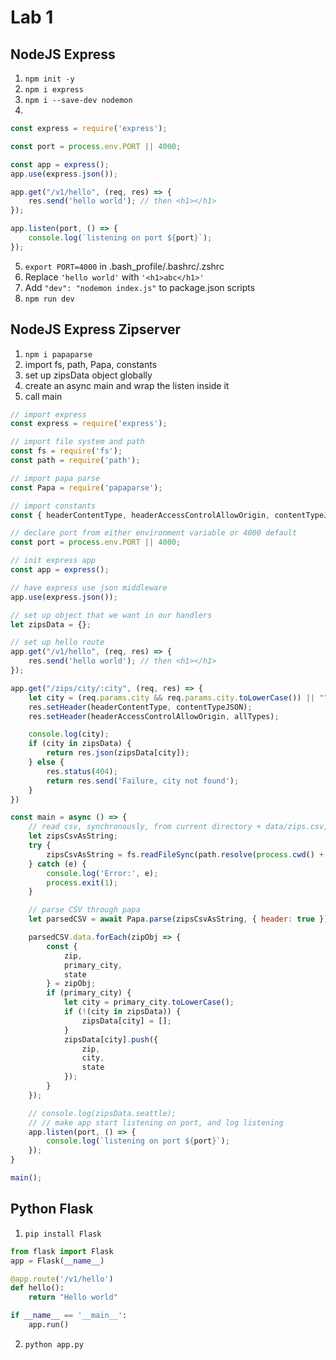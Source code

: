 # Lab 1

## NodeJS Express

1. `npm init -y`
2. `npm i express`
3. `npm i --save-dev nodemon`
4. 

```js
const express = require('express');

const port = process.env.PORT || 4000;

const app = express();
app.use(express.json());

app.get("/v1/hello", (req, res) => {
	res.send('hello world'); // then <h1></h1>
});

app.listen(port, () => {
	console.log(`listening on port ${port}`);
});
```
5. `export PORT=4000` in .bash_profile/.bashrc/.zshrc
6. Replace `'hello world'` with `'<h1>abc</h1>'`
7. Add `"dev": "nodemon index.js"` to package.json scripts
8. `npm run dev`

## NodeJS Express Zipserver

1. `npm i papaparse`
2. import fs, path, Papa, constants
3. set up zipsData object globally
4. create an async main and wrap the listen inside it
5. call main

```js
// import express
const express = require('express');

// import file system and path
const fs = require('fs');
const path = require('path');

// import papa parse
const Papa = require('papaparse');

// import constants
const { headerContentType, headerAccessControlAllowOrigin, contentTypeJSON, contentTypeText, allTypes } = require('./constants');

// declare port from either environment variable or 4000 default
const port = process.env.PORT || 4000;

// init express app
const app = express();

// have express use json middleware
app.use(express.json());

// set up object that we want in our handlers
let zipsData = {};

// set up hello route
app.get("/v1/hello", (req, res) => {
	res.send('hello world'); // then <h1></h1>
});

app.get("/zips/city/:city", (req, res) => {
	let city = (req.params.city && req.params.city.toLowerCase()) || "";
	res.setHeader(headerContentType, contentTypeJSON);
	res.setHeader(headerAccessControlAllowOrigin, allTypes);

	console.log(city);
	if (city in zipsData) {
		return res.json(zipsData[city]);
	} else {
		res.status(404);
		return res.send('Failure, city not found');
	}
})

const main = async () => {
	// read csv, synchronously, from current directory + data/zips.csv, encoded as UTF8
	let zipsCsvAsString;
	try {
		zipsCsvAsString = fs.readFileSync(path.resolve(process.cwd() + '/data/zips.csv'), 'UTF8');
	} catch (e) {
		console.log('Error:', e);
		process.exit(1);
	}

	// parse CSV through papa
	let parsedCSV = await Papa.parse(zipsCsvAsString, { header: true });

	parsedCSV.data.forEach(zipObj => {
		const {
			zip,
			primary_city,
			state
		} = zipObj;
		if (primary_city) {
			let city = primary_city.toLowerCase();
			if (!(city in zipsData)) {
				zipsData[city] = [];
			}
			zipsData[city].push({
				zip,
				city,
				state
			});
		}
	});

	// console.log(zipsData.seattle);
	// // make app start listening on port, and log listening
	app.listen(port, () => {
		console.log(`listening on port ${port}`);
	});
}

main();
```

## Python Flask

1. `pip install Flask`

```python
from flask import Flask
app = Flask(__name__)

@app.route('/v1/hello')
def hello():
    return "Hello world"

if __name__ == '__main__':
    app.run()
```

2. `python app.py`